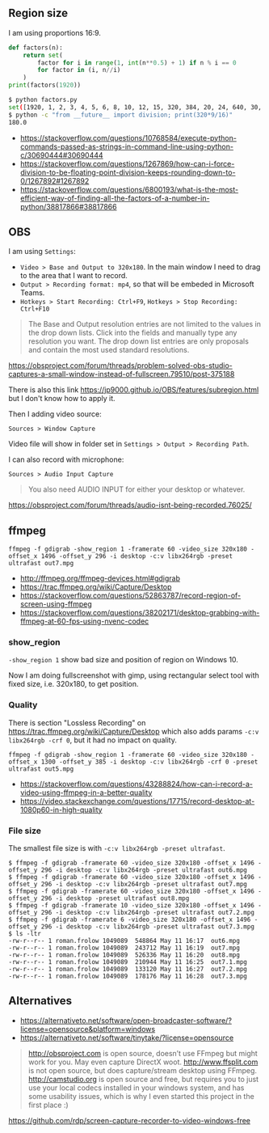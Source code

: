 
## Region size

I am using proportions 16:9.

```python
def factors(n):
    return set(
        factor for i in range(1, int(n**0.5) + 1) if n % i == 0
        for factor in (i, n//i)
    )
print(factors(1920))
```

```bash
$ python factors.py
set([1920, 1, 2, 3, 4, 5, 6, 8, 10, 12, 15, 320, 384, 20, 24, 640, 30, 160, 40, 64, 48, 128, 60, 192, 960, 96, 32, 80, 480, 16, 240, 120])
$ python -c "from __future__ import division; print(320*9/16)"
180.0
```

- https://stackoverflow.com/questions/10768584/execute-python-commands-passed-as-strings-in-command-line-using-python-c/30690444#30690444
- https://stackoverflow.com/questions/1267869/how-can-i-force-division-to-be-floating-point-division-keeps-rounding-down-to-0/1267892#1267892
- https://stackoverflow.com/questions/6800193/what-is-the-most-efficient-way-of-finding-all-the-factors-of-a-number-in-python/38817866#38817866

## OBS

I am using `Settings`:

- `Video > Base and Output to 320x180`. In the main window I need to drag to the area that I want to record.
- `Output > Recording format: mp4`, so that will be embeded in Microsoft Teams.
- `Hotkeys > Start Recording: Ctrl+F9`, `Hotkeys > Stop Recording: Ctrl+F10`

>The Base and Output resolution entries are not limited to the values in the drop down lists. Click into the fields and manually type any resolution you want. The drop down list entries are only proposals and contain the most used standard resolutions.

https://obsproject.com/forum/threads/problem-solved-obs-studio-captures-a-small-window-instead-of-fullscreen.79510/post-375188

There is also this link https://jp9000.github.io/OBS/features/subregion.html but I don't know how to apply it.

Then I adding video source:

`Sources > Window Capture`

Video file will show in folder set in `Settings > Output > Recording Path`.

I can also record with microphone:

`Sources > Audio Input Capture`

>You also need AUDIO INPUT for either your desktop or whatever.

https://obsproject.com/forum/threads/audio-isnt-being-recorded.76025/

## ffmpeg

`ffmpeg -f gdigrab -show_region 1 -framerate 60 -video_size 320x180 -offset_x 1496 -offset_y 296 -i desktop -c:v libx264rgb -preset ultrafast out7.mpg`

- http://ffmpeg.org/ffmpeg-devices.html#gdigrab
- https://trac.ffmpeg.org/wiki/Capture/Desktop
- https://stackoverflow.com/questions/52863787/record-region-of-screen-using-ffmpeg
- https://stackoverflow.com/questions/38202171/desktop-grabbing-with-ffmpeg-at-60-fps-using-nvenc-codec

### show_region

`-show_region 1` show bad size and position of region on Windows 10.

Now I am doing fullscreenshot with gimp, using rectangular select tool with fixed size, i.e. 320x180, to get position.

### Quality

There is section "Lossless Recording" on https://trac.ffmpeg.org/wiki/Capture/Desktop which also adds params `-c:v libx264rgb -crf 0`, but it had no impact on quality.

`ffmpeg -f gdigrab -show_region 1 -framerate 60 -video_size 320x180 -offset_x 1300 -offset_y 385 -i desktop -c:v libx264rgb -crf 0 -preset ultrafast out5.mpg`

- https://stackoverflow.com/questions/43288824/how-can-i-record-a-video-using-ffmpeg-in-a-better-quality
- https://video.stackexchange.com/questions/17715/record-desktop-at-1080p60-in-high-quality

### File size

The smallest file size is with `-c:v libx264rgb -preset ultrafast`.

```
$ ffmpeg -f gdigrab -framerate 60 -video_size 320x180 -offset_x 1496 -offset_y 296 -i desktop -c:v libx264rgb -preset ultrafast out6.mpg
$ ffmpeg -f gdigrab -framerate 60 -video_size 320x180 -offset_x 1496 -offset_y 296 -i desktop -c:v libx264rgb -preset ultrafast out7.mpg
$ ffmpeg -f gdigrab -framerate 60 -video_size 320x180 -offset_x 1496 -offset_y 296 -i desktop -preset ultrafast out8.mpg
$ ffmpeg -f gdigrab -framerate 10 -video_size 320x180 -offset_x 1496 -offset_y 296 -i desktop -c:v libx264rgb -preset ultrafast out7.2.mpg
$ ffmpeg -f gdigrab -framerate 6 -video_size 320x180 -offset_x 1496 -offset_y 296 -i desktop -c:v libx264rgb -preset ultrafast out7.3.mpg
$ ls -ltr
-rw-r--r-- 1 roman.frolow 1049089  548864 May 11 16:17  out6.mpg
-rw-r--r-- 1 roman.frolow 1049089  243712 May 11 16:19  out7.mpg
-rw-r--r-- 1 roman.frolow 1049089  526336 May 11 16:20  out8.mpg
-rw-r--r-- 1 roman.frolow 1049089  210944 May 11 16:25  out7.1.mpg
-rw-r--r-- 1 roman.frolow 1049089  133120 May 11 16:27  out7.2.mpg
-rw-r--r-- 1 roman.frolow 1049089  178176 May 11 16:28  out7.3.mpg
```

## Alternatives

- https://alternativeto.net/software/open-broadcaster-software/?license=opensource&platform=windows
- https://alternativeto.net/software/tinytake/?license=opensource

>http://obsproject.com is open source, doesn’t use FFmpeg but might work for you. May even capture DirectX woot. http://www.ffsplit.com is not open source, but does capture/stream desktop using FFmpeg. http://camstudio.org is open source and free, but requires you to just use your local codecs installed in your windows system, and has some usability issues, which is why I even started this project in the first place :)

https://github.com/rdp/screen-capture-recorder-to-video-windows-free